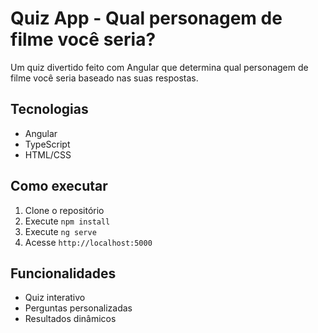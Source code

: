 # Quiz App - Qual personagem de filme você seria?

Um quiz divertido feito com Angular que determina qual personagem de filme você seria baseado nas suas respostas.

## Tecnologias

- Angular
- TypeScript
- HTML/CSS

## Como executar

1. Clone o repositório
2. Execute `npm install` 
3. Execute `ng serve`
4. Acesse `http://localhost:5000`

## Funcionalidades

- Quiz interativo
- Perguntas personalizadas
- Resultados dinâmicos
